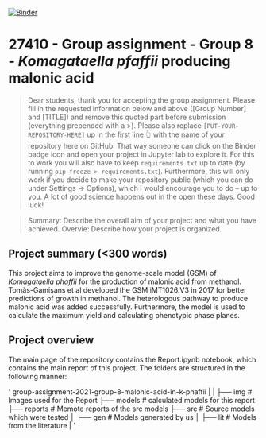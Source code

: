 [![Binder](https://mybinder.org/badge_logo.svg)](https://mybinder.org/v2/gh/27410/group-assignment-2021-group-8-malonic-acid-in-k-phaffii/main)

# 27410 - Group assignment - Group 8 - _Komagataella pfaffii_ producing malonic acid

> Dear students, thank you for accepting the group assignment. Please fill in the
> requested information below and above ([Group Number] and [TITLE]) and remove this quoted part before submission (everything prepended with a >).
> Please also replace `[PUT-YOUR-REPOSITORY-HERE]` up in the first line 👆 with the name of your repository here on GitHub.
> That way someone can click on the Binder badge icon and open your project in Jupyter lab to explore it.
> For this to work you will also have to keep `requirements.txt` up to date (by running `pip freeze > requirements.txt`).
> Furthermore, this will only work if you decide to make your repository public (which you can do under Settings -> Options),
> which I would encourage you to do – up to you. A lot of good science happens out in the open these days.
> Good luck!

>Summary: Describe the overall aim of your project and what you have achieved.
>Overvie: Describe how your project is organized.
## Project summary (<300 words)
This project aims to improve the genome-scale model (GSM) of _Komagataella phaffii_ for the production of malonic acid from methanol. Tomàs-Gamisans et al developed the GSM iMT1026.V3 in 2017 for better predictions of growth in methanol. The heterologous pathway to produce malonic acid was added successfully. Furthermore, the model is used to calculate the maximum yield and calculating phenotypic phase planes. 

## Project overview
The main page of the repository contains the Report.ipynb notebook, which contains the main report of this project.
The folders are structured in the following manner:

'
group-assignment-2021-group-8-malonic-acid-in-k-phaffii
|
|
├── img                 # Images used for the Report
├── models              # calculated models for this report
├── reports             # Memote reports of the src models
├── src                 # Source models which were tested
│   ├── gen             # Models generated by us
│   ├── lit             # Models from the literature
|
'